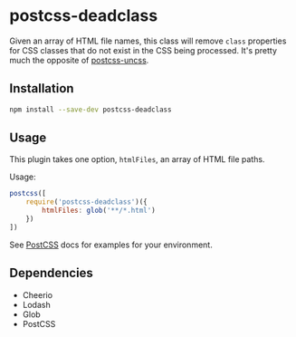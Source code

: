 # postcss-deadclass

Given an array of HTML file names, this class will remove `class` properties for CSS classes that do not exist in the CSS being processed. It's pretty much the opposite of [postcss-uncss](https://github.com/RyanZim/postcss-uncss).

## Installation

~~~ bash
npm install --save-dev postcss-deadclass
~~~

## Usage

This plugin takes one option, `htmlFiles`, an array of HTML file paths.

Usage:

~~~ javascript
postcss([
	require('postcss-deadclass')({
		htmlFiles: glob('**/*.html')
	})
])
~~~

See [PostCSS](https://github.com/postcss/postcss) docs for examples for your environment.

## Dependencies

* Cheerio
* Lodash
* Glob
* PostCSS